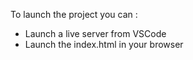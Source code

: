 To launch the project you can :

- Launch a live server from VSCode
- Launch the index.html in your browser
